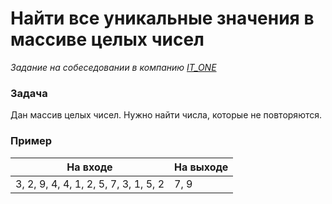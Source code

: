 # Найти все уникальные значения в массиве целых чисел

_Задание на собеседовании в компанию [IT_ONE](https://www.it-one.ru/)_

### Задача

Дан массив целых чисел.
Нужно найти числа, которые не повторяются.

### Пример

| На входе                              | На выходе |
|---------------------------------------|-----------|
| 3, 2, 9, 4, 4, 1, 2, 5, 7, 3, 1, 5, 2 | 7, 9      |